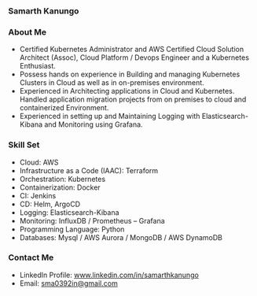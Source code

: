 ### Samarth Kanungo

### About Me
  
- Certified Kubernetes Administrator and AWS Certified Cloud Solution Architect (Assoc), Cloud Platform / Devops Engineer and a Kubernetes Enthusiast.
- Possess hands on experience in Building and managing Kubernetes Clusters in Cloud as well as in on-premises environment.
- Experienced in Architecting applications in Cloud and Kubernetes. Handled application migration projects from on premises to cloud and containerized Environment.
- Experienced in setting up and Maintaining Logging with Elasticsearch-Kibana and Monitoring using Grafana.

### Skill Set

- Cloud: AWS
- Infrastructure as a Code (IAAC): Terraform
- Orchestration: Kubernetes
- Containerization: Docker
- CI: Jenkins
- CD: Helm, ArgoCD
- Logging: Elasticsearch-Kibana
- Monitoring: InfluxDB / Prometheus – Grafana
- Programming Language: Python
- Databases: Mysql / AWS Aurora / MongoDB / AWS DynamoDB

### Contact Me

- LinkedIn Profile: www.linkedin.com/in/samarthkanungo
- Email: sma0392in@gmail.com
